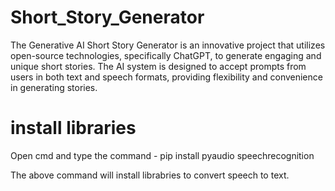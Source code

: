 # Short_Story_Generator
The Generative AI Short Story Generator is an innovative project that utilizes open-source technologies, specifically ChatGPT, to generate engaging and unique short stories. The AI system is designed to accept prompts from users in both text and speech formats, providing flexibility and convenience in generating stories.
# install libraries
Open cmd and type the command - pip install pyaudio speechrecognition

The above command will install librabries to convert speech to text.
